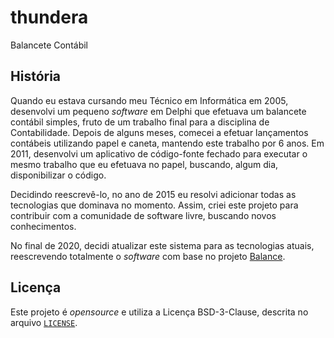 # thundera

Balancete Contábil

## História

Quando eu estava cursando meu Técnico em Informática em 2005, desenvolvi um
pequeno _software_ em Delphi que efetuava um balancete contábil simples, fruto
de um trabalho final para a disciplina de Contabilidade. Depois de alguns meses,
comecei a efetuar lançamentos contábeis utilizando papel e caneta, mantendo este
trabalho por 6 anos. Em 2011, desenvolvi um aplicativo de código-fonte fechado
para executar o mesmo trabalho que eu efetuava no papel, buscando, algum dia,
disponibilizar o código.

Decidindo reescrevê-lo, no ano de 2015 eu resolvi adicionar todas as tecnologias
que dominava no momento. Assim, criei este projeto para contribuir com a
comunidade de software livre, buscando novos conhecimentos.

No final de 2020, decidi atualizar este sistema para as tecnologias atuais,
reescrevendo totalmente o _software_ com base no projeto
[Balance](//github.com/wandersonwhcr/balance).

## Licença

Este projeto é _opensource_ e utiliza a Licença BSD-3-Clause, descrita no
arquivo [`LICENSE`](//github.com/wandersonwhcr/thundera/blob/master/LICENSE).
